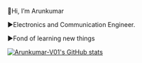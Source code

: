  👋Hi, I’m Arunkumar
 
 ►Electronics and Communication Engineer.
 
 ►Fond of learning new things
 
[![Arunkumar-V01's GitHub stats](https://github-readme-stats.vercel.app/api?username=Arunkumar-V01)](https://github.com/Arunkumar-V01/github-readme-stats)
 
 
 
 

 
 
